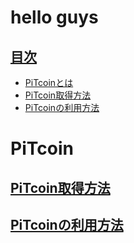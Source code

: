 # hello guys
## <a href="#index">目次</a>
* [PiTcoinとは](#index)
* [PiTcoin取得方法](#anchor1)
* [PiTcoinの利用方法](#anchor2)
<a id="index"></a>

# PiTcoin

<a id="anchor1"></a>

## <a href="#anchor1">PiTcoin取得方法</a>  

<a id="anchor2"></a>

## <a href="#anchor2">PiTcoinの利用方法</a>
